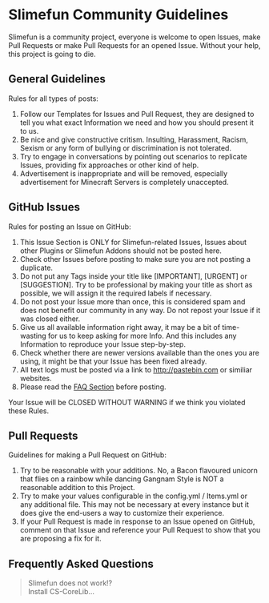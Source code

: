 # Slimefun Community Guidelines

Slimefun is a community project, everyone is welcome to open Issues, make Pull Requests or make Pull Requests for an opened Issue.
Without your help, this project is going to die.

## General Guidelines

Rules for all types of posts:

1. Follow our Templates for Issues and Pull Request, they are designed to tell you what exact Information we need and how you should present it to us.
2. Be nice and give constructive critism. Insulting, Harassment, Racism, Sexism or any form of bullying or discrimination is not tolerated.
3. Try to engage in conversations by pointing out scenarios to replicate Issues, providing fix approaches or other kind of help.
4. Advertisement is inappropriate and will be removed, especially advertisement for Minecraft Servers is completely unaccepted.

## GitHub Issues

Rules for posting an Issue on GitHub:

1. This Issue Section is ONLY for Slimefun-related Issues, Issues about other Plugins or Slimefun Addons should not be posted here.
2. Check other Issues before posting to make sure you are not posting a duplicate.
3. Do not put any Tags inside your title like [IMPORTANT], [URGENT] or [SUGGESTION]. Try to be professional by making your title as short as possible, we will assign it the required labels if necessary.
4. Do not post your Issue more than once, this is considered spam and does not benefit our community in any way. Do not repost your Issue if it was closed either.
5. Give us all available information right away, it may be a bit of time-wasting for us to keep asking for more Info. And this includes any Information to reproduce your Issue step-by-step.
6. Check whether there are newer versions available than the ones you are using, it might be that your Issue has been fixed already.
7. All text logs must be posted via a link to http://pastebin.com or similiar websites.
8. Please read the [FAQ Section](#Frequently-Asked-Questions) before posting.

Your Issue will be CLOSED WITHOUT WARNING if we think you violated these Rules.

## Pull Requests

Guidelines for making a Pull Request on GitHub:

1. Try to be reasonable with your additions. No, a Bacon flavoured unicorn that flies on a rainbow while dancing Gangnam Style is NOT a reasonable addition to this Project.
2. Try to make your values configurable in the config.yml / Items.yml or any additional file. This may not be necessary at every instance but it does give the end-users a way to customize their experience.
3. If your Pull Request is made in response to an Issue opened on GitHub, comment on that Issue and reference your Pull Request to show that you are proposing a fix for it.

## Frequently Asked Questions

> Slimefun does not work!?<br>
> Install CS-CoreLib...
